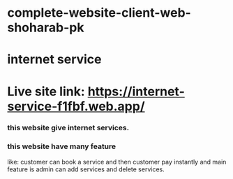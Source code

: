  # complete-website-client-web-shoharab-pk

 # internet service
 # Live site link: https://internet-service-f1fbf.web.app/  
 ### this website give internet services. 
 ### this website have many feature 
 like:
 customer can book a service and then customer pay instantly 
 and main feature is admin can add services and delete services. 
